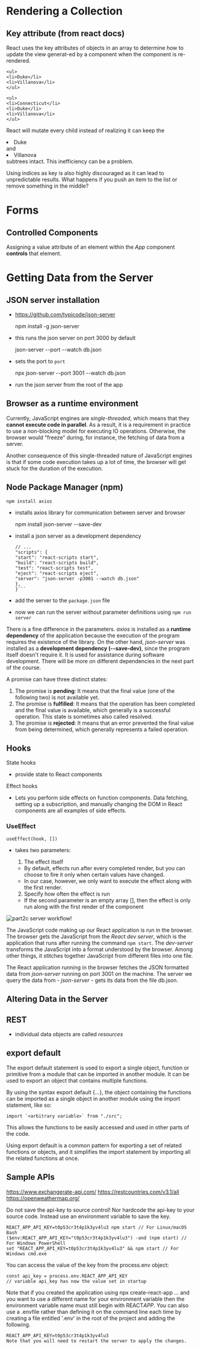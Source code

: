 # Rendering a Collection

## Key attribute (from react docs)

React uses the key attributes of objects in an array to determine how to update the view generat-ed by a component when the component is re-rendered.

    <ul>
    <li>Duke</li>
    <li>Villanova</li>
    </ul>

    <ul>
    <li>Connecticut</li>
    <li>Duke</li>
    <li>Villanova</li>
    </ul>

React will mutate every child instead of realizing it can keep the <li>Duke</li> and <li>Villanova</li> subtrees intact. This inefficiency can be a problem.

Using indices as key is also highly discouraged as it can lead to unpredictable results. What happens if you push an item to the list or remove something in the middle?

# Forms

## Controlled Components

Assigning a value attribute of an element within the _App_ component **controls** that element.

# Getting Data from the Server

## JSON server installation

- https://github.com/typicode/json-server

  npm install -g json-server

- this runs the json server on port 3000 by default

  json-server --port <port> --watch db.json

- sets the port to `port`

  npx json-server --port 3001 --watch db.json

- run the json server from the root of the app

## Browser as a runtime environment

Currently, JavaScript engines are _single-threaded_, which means that they **cannot execute code in parallel**. As a result, it is a requirement in practice to use a non-blocking model for executing IO operations. Otherwise, the browser would "freeze" during, for instance, the fetching of data from a server.

Another consequence of this single-threaded nature of JavaScript engines is that if some code execution takes up a lot of time, the browser will get stuck for the duration of the execution.

## Node Package Manager (npm)

    npm install axios

- installs axios library for communication between server and browser

  npm install json-server --save-dev

- install a json server as a development dependency

  ````{
  // ...
  "scripts": {
  "start": "react-scripts start",
  "build": "react-scripts build",
  "test": "react-scripts test",
  "eject": "react-scripts eject",
  "server": "json-server -p3001 --watch db.json"
  },
  }```
  ````

- add the server to the `package.json` file
- now we can run the server without parameter definitions using `npm run server`

There is a fine difference in the parameters. _axios_ is installed as a **runtime dependency** of the application because the execution of the program requires the existence of the library. On the other hand, _json-server_ was installed as a **development dependency (--save-dev)**, since the program itself doesn't require it. It is used for assistance during software development. There will be more on different dependencies in the next part of the course.

A promise can have three distinct states:

1. The promise is **pending**: It means that the final value (one of the following two) is not available yet.
2. The promise is **fulfilled**: It means that the operation has been completed and the final value is available, which generally is a successful operation. This state is sometimes also called resolved.
3. The promise is **rejected**: It means that an error prevented the final value from being determined, which generally represents a failed operation.

## Hooks

State hooks

- provide state to React components

Effect hooks

- Lets you perform side effects on function components. Data fetching, setting up a subscription, and manually changing the DOM in React components are all examples of side effects.

### UseEffect

    useEffect(hook, [])

- takes two parameters:

  1. The effect itself

  - By default, effects run after every completed render, but you can choose to fire it only when certain values have changed.
  - In our case, however, we only want to execute the effect along with the first render.

  2. Specify how often the effect is run

  - If the second parameter is an empty array [], then the effect is only run along with the first render of the component

![part2c server workflow!](./images/part2c%20server%20workflow%20illustration.png)

The JavaScript code making up our React application is run in the browser. The browser gets the JavaScript from the _React dev server_, which is the application that runs after running the command `npm start`. The _dev-server_ transforms the JavaScript into a format understood by the browser. Among other things, it stitches together JavaScript from different files into one file.

The React application running in the browser fetches the JSON formatted data from _json-server_ running on port 3001 on the machine. The server we query the data from - _json-server_ - gets its data from the file db.json.

## Altering Data in the Server

## REST

- individual data objects are called _resources_

## export default

The export default statement is used to export a single object, function or primitive from a module that can be imported in another module. It can be used to export an object that contains multiple functions.

By using the syntax export default {...}, the object containing the functions can be imported as a single object in another module using the import statement, like so:

    import `<arbitrary variable>` from "./src";

This allows the functions to be easily accessed and used in other parts of the code.

Using export default is a common pattern for exporting a set of related functions or objects, and it simplifies the import statement by importing all the related functions at once.

## Sample APIs

https://www.exchangerate-api.com/
https://restcountries.com/v3.1/all
https://openweathermap.org/

Do not save the api-key to source control! Nor hardcode the api-key to your source code. Instead use an environment variable to save the key.

    REACT_APP_API_KEY=t0p53cr3t4p1k3yv4lu3 npm start // For Linux/macOS Bash
    ($env:REACT_APP_API_KEY="t0p53cr3t4p1k3yv4lu3") -and (npm start) // For Windows PowerShell
    set "REACT_APP_API_KEY=t0p53cr3t4p1k3yv4lu3" && npm start // For Windows cmd.exe

You can access the value of the key from the process.env object:

    const api_key = process.env.REACT_APP_API_KEY
    // variable api_key has now the value set in startup

Note that if you created the application using npx create-react-app ... and you want to use a different name for your environment variable then the environment variable name must still begin with REACT*APP*. You can also use a .envfile rather than defining it on the command line each time by creating a file entitled '.env' in the root of the project and adding the following.

    REACT_APP_API_KEY=t0p53cr3t4p1k3yv4lu3
    Note that you will need to restart the server to apply the changes.
